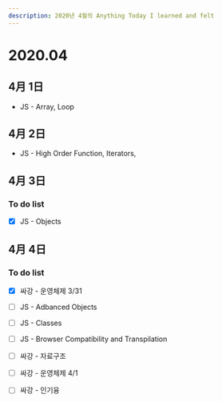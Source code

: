```yaml
---
description: 2020년 4월의 Anything Today I learned and felt
---
```


# 2020.04

## 4月 1日

* JS - Array, Loop

## 4月 2日

* JS - High Order Function, Iterators, 

## 4月 3日

### To do list

* [x] JS - Objects

## 4月 4日

### To do list

* [x] 싸강 - 운영체제 3/31
* [ ] JS - Adbanced Objects
* [ ] JS - Classes
* [ ] JS - Browser Compatibility and Transpilation 
* [ ] 싸강 - 자료구조
* [ ] 싸강 - 운영체제 4/1
* [ ] 싸강 - 인기융



